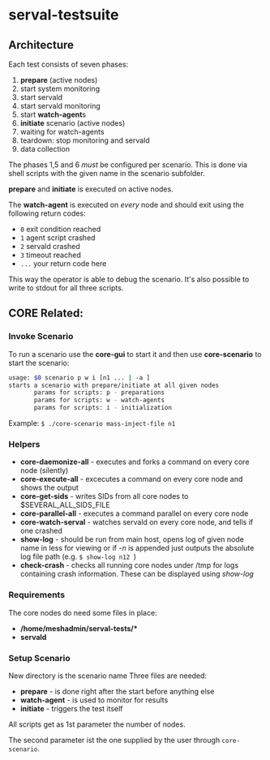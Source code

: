 # serval-testsuite

## Architecture
Each test consists of seven phases:

 1. **prepare** (active nodes)
 2. start system monitoring
 3. start servald
 4. start servald monitoring
 5. start **watch-agent**s
 6. **initiate** scenario (active nodes)
 7. waiting for watch-agents
 8. teardown: stop monitoring and servald
 9. data collection

The phases 1,5 and 6 *must* be configured per scenario. This is done via shell scripts with the given name in the scenario subfolder.

**prepare** and **initiate** is executed on active nodes.

The **watch-agent** is executed on *every* node and should exit using the following return codes:

- ```0``` exit condition reached
- ```1``` agent script crashed
- ```2``` servald crashed
- ```3``` timeout reached
- ```...``` your return code here

This way the operator is able to debug the scenario. It's also possible to write to stdout for all three scripts.

## CORE Related:
### Invoke Scenario

To run a scenario use the **core-gui** to start it and then use **core-scenario** to start the scenario:

```bash
usage: $0 scenario p w i [n1 ... | -a ]
starts a scenario with prepare/initiate at all given nodes
       params for scripts: p - preparations
       params for scripts: w - watch-agents
       params for scripts: i - initialization
```

Example: ```$ ./core-scenario mass-inject-file n1```



### Helpers
* **core-daemonize-all** - executes and forks a command on every core node (silently)
* **core-execute-all** - excecutes a command on every core node and shows the output
* **core-get-sids** - writes SIDs from all core nodes to $SEVERAL_ALL_SIDS_FILE
* **core-parallel-all** - executes a command parallel on every core node
* **core-watch-serval** - watches servald on every core node, and tells if one crashed
* **show-log** - should be run from main host, opens log of given node name in less for viewing or if _-n_ is appended just outputs the absolute log file path (e.g. ```$ show-log n12 ```)
* **check-crash** - checks all running core nodes under /tmp for logs containing crash information. These can be displayed using _show-log_

### Requirements

The core nodes do need some files in place:

 - **/home/meshadmin/serval-tests/\***
 - **servald**

### Setup Scenario

New directory is the scenario name
Three files are needed:
* **prepare** - is done right after the start before anything else
* **watch-agent** - is used to monitor for results
* **initiate** - triggers the test itself

All scripts get as 1st parameter the number of nodes.

The second parameter ist the one supplied by the user through ```core-scenario```.
